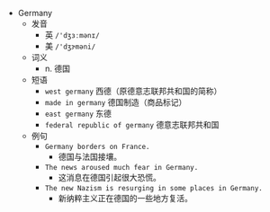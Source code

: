 - Germany
  - 发音
    - 英 `/'dʒɜːmənɪ/`
    - 美 `/'dʒɝməni/`
  - 词义
    - n. 德国
  - 短语
    - `west germany` 西德（原德意志联邦共和国的简称） 
    - `made in germany` 德国制造（商品标记） 
    - `east germany` 东德 
    - `federal republic of germany` 德意志联邦共和国 
  - 例句
    - `Germany borders on France.`
      - 德国与法国接壤。
    - `The news aroused much fear in Germany.`
      - 这消息在德国引起很大恐慌。
    - `The new Nazism is resurging in some places in Germany.`
      - 新纳粹主义正在德国的一些地方复活。

